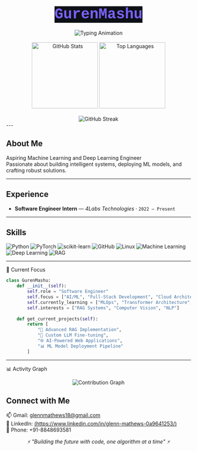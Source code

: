 <div align="center">
  <h1><code style="font-family: 'Courier New', 'Monaco', 'Menlo', 'Consolas', monospace; font-size: 2.5rem; color: #7B61FF; background-color: #0d1117;">GurenMashu</code></h1>
</div>
<div align="center">
  <img src="https://readme-typing-svg.herokuapp.com?font=JetBrains+Mono&weight=700&size=28&duration=2500&pause=800&color=7B61FF&background=00000000&center=true&vCenter=true&multiline=true&width=800&height=120&lines=Aspiring+Machine+Learning+Engineer;Deep+Learning" alt="Typing Animation"/>
</div>
<br>
<div align="center">
  <img src="https://github-readme-stats.vercel.app/api?username=GurenMashu&show_icons=true&theme=tokyonight&hide_border=true&bg_color=0d1117&title_color=7b61ff&icon_color=7b61ff&text_color=c9d1d9&ring_color=7b61ff" alt="GitHub Stats" height="180"/>
  <img src="https://github-readme-stats.vercel.app/api/top-langs/?username=GurenMashu&layout=compact&theme=tokyonight&hide_border=true&bg_color=0d1117&title_color=7b61ff&text_color=c9d1d9" alt="Top Languages" height="180"/>
</div>
<br>
<div align="center">
  <img src="https://github-readme-streak-stats.herokuapp.com?user=GurenMashu&theme=tokyonight&hide_border=true&background=0D1117&ring=7B61FF&fire=7B61FF&currStreakLabel=C9D1D9&sideLabels=C9D1D9&currStreakNum=7B61FF&sideNums=7B61FF&dates=8B949E" alt="GitHub Streak"/>
</div>
---

## About Me
Aspiring Machine Learning and Deep Learning Engineer  
Passionate about building intelligent systems, deploying ML models, and crafting robust solutions.

---

## Experience
- **Software Engineer Intern** — *4Labs Technologies* · `2022 – Present`   

---

## Skills
<p align="center">
  
![Python](https://img.shields.io/badge/Python-3776AB?style=for-the-badge&logo=python&logoColor=white)
![PyTorch](https://img.shields.io/badge/PyTorch-EE4C2C?style=for-the-badge&logo=pytorch&logoColor=white)
![scikit-learn](https://img.shields.io/badge/scikit--learn-F7931E?style=for-the-badge&logo=scikit-learn&logoColor=white)
![GitHub](https://img.shields.io/badge/GitHub-181717?style=for-the-badge&logo=github&logoColor=white)
![Linux](https://img.shields.io/badge/Linux-FCC624?style=for-the-badge&logo=linux&logoColor=black)
![Machine Learning](https://img.shields.io/badge/Machine%20Learning-102230?style=for-the-badge&logo=apachespark&logoColor=white)
![Deep Learning](https://img.shields.io/badge/Deep%20Learning-0A192F?style=for-the-badge&logo=tensorflow&logoColor=white)
![RAG](https://img.shields.io/badge/RAG-5A2E82?style=for-the-badge&logo=OpenAI&logoColor=white)

</p>

---

🎯 Current Focus
```python 
class GurenMashu:
    def __init__(self):
        self.role = "Software Engineer"
        self.focus = ["AI/ML", "Full-Stack Development", "Cloud Architecture"]
        self.currently_learning = ["MLOps", "Transformer Architecture", "Kubernetes"]
        self.interests = ["RAG Systems", "Computer Vision", "NLP"]
        
    def get_current_projects(self):
        return [
            "🔬 Advanced RAG Implementation",
            "🤖 Custom LLM Fine-tuning",
            "🌐 AI-Powered Web Applications",
            "📊 ML Model Deployment Pipeline"
        ]
```
---

📊 Activity Graph
<div align="center">
  <img src="https://github-readme-activity-graph.vercel.app/graph?username=GurenMashu&theme=tokyo-night&bg_color=0d1117&color=7b61ff&line=7b61ff&point=ffffff&area=true&hide_border=true" alt="Contribution Graph"/>
</div>

## Connect with Me
<p align="left">
  📫 Gmail: <a href="mailto:your.email@gmail.com">glennmathews18@gmail.com</a><br>
  🔗 LinkedIn: <a href="https://www.linkedin.com/in/your-linkedin/">(https://www.linkedin.com/in/glenn-mathews-0a9641253/)</a><br>
  📱 Phone: +91-8848693581
</p>

<div align="center">
  <i>⚡ "Building the future with code, one algorithm at a time" ⚡</i>
</div>
